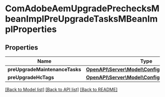 # ComAdobeAemUpgradePrechecksMbeanImplPreUpgradeTasksMBeanImplProperties

## Properties
Name | Type | Description | Notes
------------ | ------------- | ------------- | -------------
**preUpgradeMaintenanceTasks** | [**OpenAPI\Server\Model\ConfigNodePropertyArray**](ConfigNodePropertyArray.md) |  | [optional] 
**preUpgradeHcTags** | [**OpenAPI\Server\Model\ConfigNodePropertyArray**](ConfigNodePropertyArray.md) |  | [optional] 

[[Back to Model list]](../README.md#documentation-for-models) [[Back to API list]](../README.md#documentation-for-api-endpoints) [[Back to README]](../README.md)


